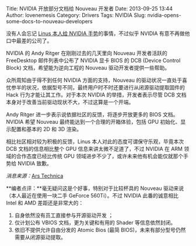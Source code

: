 Title: NVIDIA 开放部分文档给 Nouveau 开发者
Date: 2013-09-25 13:44
Author: lovenemesis
Category: Drivers
Tags: NVIDIA
Slug: nvidia-opens-some-docs-to-nouveau-developers

没有人会忘记 [Linus 本人给 NVIDIA
手势](http://linuxtoy.org/archives/briefing-about-nvidia.html)的事情，不过似乎
NVIDIA 有意不再做他口中最差的公司了。

NVIDIA 的 Andy Ritger 在刚刚过去的几天里向 Nouveau 开发者活跃的
FreeDesktop 邮件列表中公布了 NVIDIA 显卡 BIOS 的 DCB (Device Control
Block) 文档，希望能为逆向工程的 Nouveau 驱动开发者提供一些帮助。

众所周知由于得不到任何 NVIDIA 方面的支持，Nouveau
的驱动状况一直处于喜忧参半的状况，依据型号不同，最终用户时不时还要进行从闭源驱动提取固件的
Hack 行为才能让其工作。对于本次 NVIDIA 的举措，开发者表示尽管 DCB
文档本身对于改善当前驱动现状不大，不过这算是一个开端。

Andy Ritger 进一步表示说依据社区的反馈，将逐步开放更多的 BIOS
文档。NVIDIA 希望 Nouveau 最终能达到一个合理的开箱体验，包括 GPU
初始化、显示配置和基本的 2D 和 3D 渲染。

相比社区相对较为积极的反馈，Linus 本人对此的态度可谓保守乐观，毕竟本次
DCB 文档的信息相比整个 GPU 信息来讲太微不足道了，不过 NVIDIA 在 ARM
领域的合作态度已经比传统 GPU
领域进步不少了，或许未来他有机会能仅就那个手势给 NVIDIA 致歉。

*消息来源：*[Ars
Technica](http://arstechnica.com/information-technology/2013/09/nvidia-seeks-peace-with-linux-pledges-help-on-open-source-driver/)

**编者点评：**毫无疑问这是个好事，特别对于比较杯具的 Nouveau
驱动来说（本人最近在使用一块二手 GeForce 560Ti）。不过 NVIDIA
此番的诚意相比 Intel 和 AMD 差距还是非常大的：

1.  自身依然没有员工直接参与开源驱动开发 ；
2.  仅计划公布 VBIOS 文档，更为关键和有用的 Shader 等信息依然封闭。
3.  依旧不提供允许自由分发的 Atomic Bios (最简
    BIOS)，未来有部分型号仍然需要从闭源驱动提取。

